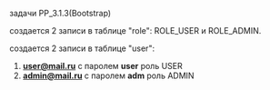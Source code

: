  задачи PP_3.1.3(Bootstrap)
 

создается 2 записи в таблице "role":  ROLE_USER и ROLE_ADMIN.

создается 2 записи в таблице "user": 
1) **user@mail.ru** с паролем **user**  роль USER 
2) **admin@mail.ru** с паролем **adm** роль ADMIN